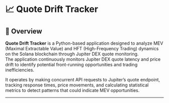 # 📈 Quote Drift Tracker

## 🧠 Overview

**Quote Drift Tracker** is a Python-based application designed to analyze MEV (Maximal Extractable Value) and HFT (High-Frequency Trading) dynamics on the Solana blockchain through Jupiter DEX quote monitoring.  
The application continuously monitors Jupiter DEX quote latency and price drift to identify potential front-running opportunities and trading inefficiencies.

It operates by making concurrent API requests to Jupiter’s quote endpoint, tracking response times, price movements, and calculating statistical metrics to detect patterns that could indicate MEV opportunities.

---
